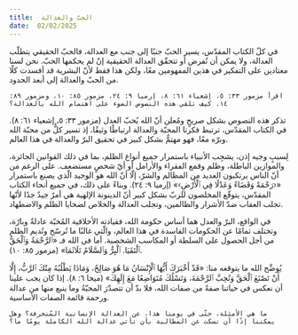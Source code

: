 ```yaml
---
title:  الحبّ والعدالة
date:  02/02/2025
---
```


في كلّ الكتاب المقدّس، يسير الحبّ جنبًا إلى جنب مع العدالة، فالحبّ الحقيقي يتطلّب العدالة، ولا يمكن أن تُفرض أو تتحقّق العدالة الحقيقية إنّ لم يحكمها الحبّ. نحن لسنا معتادين على التفكير في هذين المفهومين معًا، ولكن هذا فقط لأنّ البشرية قد أفسدت كلًا من الحبّ والعدالة إلى أبعد الحدود.

`اقرأ مزمور ٣٣: ٥، إشعياء ٦١: ٨، إرميا ٩: ٢٤، مزمور ٨٥: ١٠، ومزمور ٨٩: ١٤. كيف تلقي هذه النصوص الضوء على اهتمام الله بالعدالة؟`

تذكر هذه النصوص بشكل صريحٍ ومُعلن أنّ الله يُحبّ العدل (مزمور ٣٣: ٥، إشعياء ٦١: ٨). في الكتاب المقدّس، ترتبط فكرتا المحبّة والعدالة ارتباطًا وثيقًا، إذ تسير كلٌّ من محبّة الله وبرّه معًا، فهو مهتمٌّ بشكل كبير في تحقيق البرّ والعدالة في هذا العالم.

لِسببٍ وجيه إذن، يشجِب الأنبياء باستمرار جميع أنواع الظلم، بما في ذلك القوانين الجائرة، والموازين الباطلة، وظلم وقمع الفقراء والأرامل أو أيّ شخصٍ مستضعف. على الرغم من أنّ الناس يرتكبون العديد من المظالم والشرّ، إلّا أنّ الله هو الوحيد الّذي يصنع باستمرار «‹رَحْمَةً وَقَضَاءً وَعَدْلًا فِي ٱلْأَرْضِ›» (إرميا ٩: ٢٤). وبناءً على ذلك، في جميع أنحاء الكتاب المقدّس، يتوقّع المخلصون للربّ بشكل كبير أنّ الدينونة الإلهية هي أمرٌ جيدٌ جدًا لأنّها تجلب العقاب ضدّ الأشرار والظالمين، وتجلب العدالة والخلاص لضحايا الظلم والاضطهاد.

في الواقع، البرّ والعدل هما أساس حكومة الله، فقيادته الأخلاقية المُحبّة عادلةٌ وبارّة، وتختلف تمامًا عن الحكومات الفاسدة في هذا العالم، والّتي غالبًا ما تُرسّخ وتُديم الظلم من أجل الحصول على السلطة أو المكاسب الشخصية. أما في الله فـ «ٱلرَّحْمَةُ وَٱلْحَقُّ ٱلْتَقَيَا. ٱلْبِرُّ وَٱلسَّلَامُ تَلَاثَمَا» (مزمور ٨٥: ١٠).

يُوضِّح الله ما يتوقعه منا: «قَدْ أَخْبَرَكَ أَيُّهَا ٱلْإِنْسَانُ مَا هُوَ صَالِحٌ، وَمَاذَا يَطْلُبُهُ مِنْكَ ٱلرَّبُّ، إِلَّا أَنْ تَصْنَعَ ٱلْحَقَّ وَتُحِبَّ ٱلرَّحْمَةَ، وَتَسْلُكَ مُتَوَاضِعًا مَعَ إِلَهِكَ» (ميخا ٦: ٨). إذا كان يجب علينا أن نعكس في حياتنا صفةً من صفات الله، فلا بدّ أن تتصدّرَ المحبّةُ وما ينبع منها من عدالة ورحمة قائمة الصفات الأساسية.

`ما هي الأمثلة، حتّى في يومنا هذا، عن العدالة الإنسانية المُنحرفة؟ وهل يمكننا إذًا أن نسكت عن المطالبة بأن تأتي عدالة الله الكاملة يومًا ما؟`